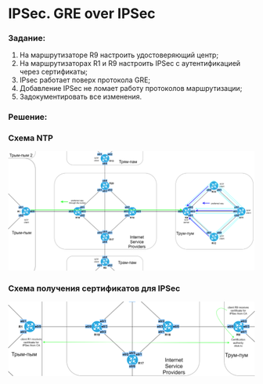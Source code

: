 # IPSec. GRE over IPSec

###  Задание:

  1. На маршрутизаторе R9 настроить удостоверяющий центр;
  2. На маршрутизаторах R1 и R9 настроить IPSec с аутентификацией через сертификаты;
  3. IPsec работает поверх протокола GRE;
  4. Добавление IPSec не ломает работу протоколов маршрутизации;
  5. Задокументировать все изменения.



###  Решение:


###  Схема NTP

![](ntp2.png)


###  Схема получения сертификатов для IPSec

![](CA.png)